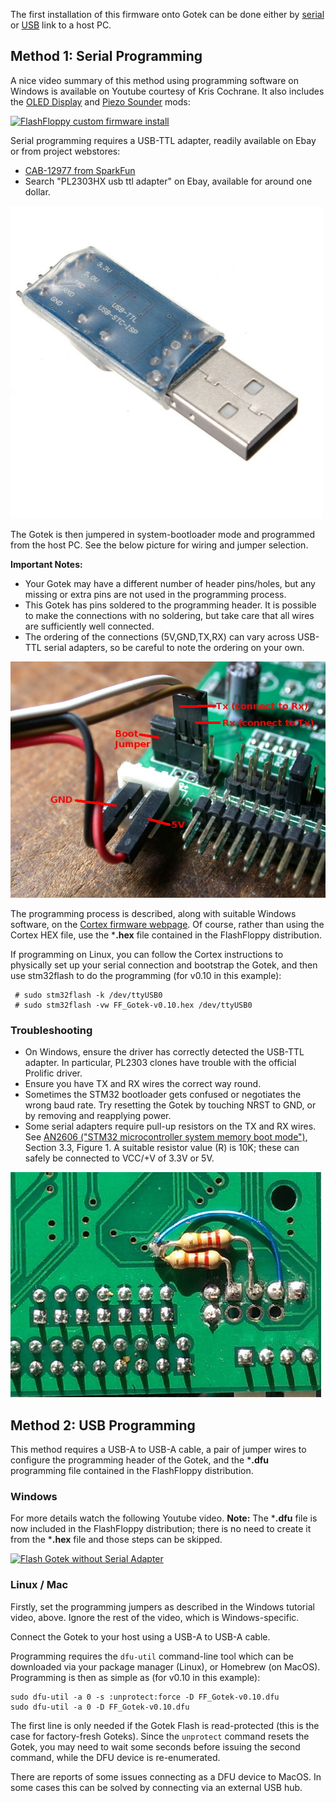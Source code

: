 The first installation of this firmware onto Gotek can be done either
by [serial](#method-1-serial-programming) or
[USB](#method-2-usb-programming) link to a host PC.

## Method 1: Serial Programming

A nice video summary of this method using programming software on
Windows is available on Youtube courtesy of Kris Cochrane. It also
includes the [OLED Display](Hardware-Mods#oled-display) and
[Piezo Sounder](Hardware-Mods#speaker) mods:

[![FlashFloppy custom firmware install](http://img.youtube.com/vi/-K31S2xqZIk/0.jpg)](http://www.youtube.com/watch?v=-K31S2xqZIk "FlashFloppy custom firmware install")

Serial programming requires a USB-TTL adapter, readily available on
Ebay or from project webstores:
- [CAB-12977 from SparkFun](https://www.sparkfun.com/products/12977)
- Search "PL2303HX usb ttl adapter" on Ebay, available for around one dollar.

![USB-TTL Adapter](assets/usbttl.jpg)

The Gotek is then jumpered in system-bootloader mode and programmed
from the host PC. See the below picture for wiring and jumper
selection.

**Important Notes:**
- Your Gotek may have a different number of header pins/holes, but any
missing or extra pins are not used in the programming process.
- This Gotek has pins soldered to the programming header. It is possible
to make the connections with no soldering, but take care that all wires
are sufficiently well connected.
- The ordering of the connections (5V,GND,TX,RX) can vary across
USB-TTL serial adapters, so be careful to note the ordering on your
own.

![Programming header](assets/programming_header.jpg)

The programming process is described, along with suitable
Windows software, on the
[Cortex firmware webpage](https://cortexamigafloppydrive.wordpress.com).
Of course, rather than using the Cortex HEX file, use the ***.hex** file
contained in the FlashFloppy distribution.

If programming on Linux, you can follow the Cortex instructions to
physically set up your serial connection and bootstrap the Gotek, and
then use stm32flash to do the programming (for v0.10 in this example):

```
 # sudo stm32flash -k /dev/ttyUSB0
 # sudo stm32flash -vw FF_Gotek-v0.10.hex /dev/ttyUSB0
```

### Troubleshooting
- On Windows, ensure the driver has correctly detected the USB-TTL
  adapter. In particular, PL2303 clones have trouble with the official
  Prolific driver.
- Ensure you have TX and RX wires the correct way round.
- Sometimes the STM32 bootloader gets confused or negotiates the wrong
  baud rate. Try resetting the Gotek by touching NRST to GND, or
  by removing and reapplying power.
- Some serial adapters require pull-up resistors on the TX and RX
  wires. See [AN2606 ("STM32 microcontroller system memory boot
  mode")][an2606], Section 3.3, Figure 1. A suitable resistor value
  (R) is 10K; these can safely be connected to VCC/+V of 3.3V or 5V.

![Programming pullups](assets/programming_pullups.jpg)

## Method 2: USB Programming

This method requires a USB-A to USB-A cable, a pair of jumper wires to
configure the programming header of the Gotek, and the ***.dfu**
programming file contained in the FlashFloppy distribution.

### Windows

For more details watch the following Youtube video. **Note:** The
***.dfu** file is now included in the FlashFloppy distribution; there
is no need to create it from the ***.hex** file and those steps can be
skipped.

[![Flash Gotek without Serial Adapter](http://img.youtube.com/vi/yUOyZB9cro4/0.jpg)](http://www.youtube.com/watch?v=yUOyZB9cro4 "Flash Gotek without Serial Adapter")

### Linux / Mac

Firstly, set the programming jumpers as described in the Windows tutorial
video, above. Ignore the rest of the video, which is Windows-specific.

Connect the Gotek to your host using a USB-A to USB-A cable. 

Programming requires the `dfu-util` command-line tool which can be
downloaded via your package manager (Linux), or Homebrew (on
MacOS). Programming is then as simple as (for v0.10 in this example):
```
sudo dfu-util -a 0 -s :unprotect:force -D FF_Gotek-v0.10.dfu
sudo dfu-util -a 0 -D FF_Gotek-v0.10.dfu
```

The first line is only needed if the Gotek Flash is read-protected (this
is the case for factory-fresh Goteks). Since the `unprotect` command resets
the Gotek, you may need to wait some seconds before issuing the second
command, while the DFU device is re-enumerated.

There are reports of some issues connecting as a DFU device to
MacOS. In some cases this can be solved by connecting via an external
USB hub.

[an2606]: http://www.st.com/resource/en/application_note/cd00167594.pdf
